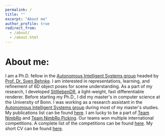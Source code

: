```yaml
---
permalink: /
title: ""
excerpt: "About me"
author_profile: true
redirect_from: 
  - /about/
  - /about.html
---
```

# About me:

I am a Ph.D. fellow in the [Autonomous Intelligent Systems group](http://ais.uni-bonn.de/) headed by [Prof. Dr. Sven Behnke](http://ais.uni-bonn.de/behnke/). I am interested in representations, learning, and refinement of 6D object poses for scene understanding. As a part of my research, I developed [StilllebenDR](https://ais-bonn.github.io/stillleben/), a light-weight, fast differentiable renderer. Before starting my Ph.D., I did my master's in computer science at the University of Bonn. I was working as a research assistant in the [Autonomous Intelligent Systems group](http://ais.uni-bonn.de/) during most of my master's studies. My publications list can be found [here](https://selvamarul.github.io//publications/). I am lucky to be a part of [Team NimbRo](https://www.ais.uni-bonn.de/nimbro/MBZIRC/) and [Team NimbRo Picking](https://www.ais.uni-bonn.de/nimbro/Picking/). Our teams won multiple international competitions. A complete list of the competitions can be found [here](https://selvamarul.github.io//competitions/). My short CV can be found [here](http://selvamarul.github.io/cv/).

